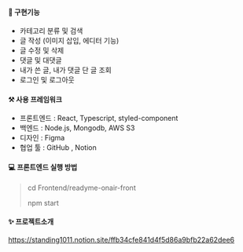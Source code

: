 #### 🧩 구현기능
- 카테고리 분류 및 검색
- 글 작성 (이미지 삽입, 에디터 기능)
- 글 수정 및 삭제
- 댓글 및 대댓글
- 내가 쓴 글, 내가 댓글 단 글 조회
- 로그인 및 로그아웃

#### ⚒ 사용 프레임워크
- 프론트엔드 : React, Typescript, styled-component
- 백엔드 :  Node.js, Mongodb, AWS S3
- 디자인 : Figma
- 협업 툴 : GitHub , Notion

#### 💻 프론트엔드 실행 방법
> cd Frontend/readyme-onair-front
> 
> npm start


#### ✨ 프로젝트소개
https://standing1011.notion.site/ffb34cfe841d4f5d86a9bfb22a62dee6
